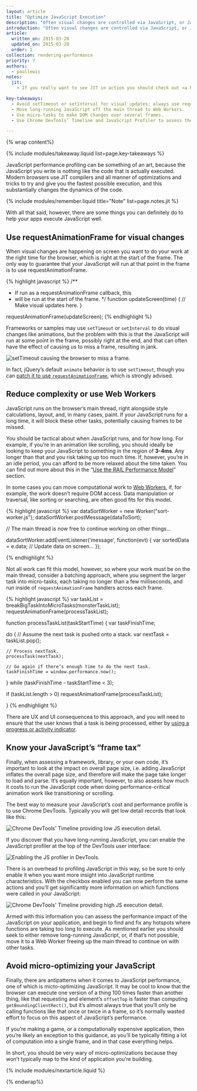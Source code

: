 ```yaml
---
layout: article
title: "Optimize JavaScript Execution"
description: "Often visual changes are controlled via JavaScript, or JavaScript is making calculations for us that result in visual changes, like physics-based animations, easing equations, or sorting some data. Badly-timed or long-running JavaScript can be a common cause of performance issues, and you should look to minimize its impact where you can."
introduction: "Often visual changes are controlled via JavaScript, or JavaScript is making calculations for us that result in visual changes, like physics-based animations, easing equations, or sorting some data. Badly-timed or long-running JavaScript can be a common cause of performance issues, and you should look to minimize its impact where you can."
article:
  written_on: 2015-03-20
  updated_on: 2015-03-20
  order: 1
collection: rendering-performance
priority: 7
authors:
  - paullewis
notes:
  jit:
    - If you really want to see JIT in action you should check out <a href="http://mrale.ph/irhydra/2/">IRHydra<sup>2</sup> by Vyacheslav Egorov</a>. It shows the intermediate state of JavaScript code when Chrome’s JavaScript engine, V8, is optimizing it.

key-takeaways:
  - Avoid setTimeout or setInterval for visual updates; always use requestAnimationFrame instead.
  - Move long-running JavaScript off the main thread to Web Workers.
  - Use micro-tasks to make DOM changes over several frames.
  - Use Chrome DevTools’ Timeline and JavaScript Profiler to assess the causes of long-running JavaScript.

---
```

{% wrap content%}

{% include modules/takeaway.liquid list=page.key-takeaways %}

JavaScript performance profiling can be something of an art, because the JavaScript you write is nothing like the code that is actually executed. Modern browsers use JIT compilers and all manner of optimizations and tricks to try and give you the fastest possible execution, and this substantially changes the dynamics of the code.

{% include modules/remember.liquid title="Note" list=page.notes.jit %}

With all that said, however, there are some things you can definitely do to help your apps execute JavaScript well.

## Use requestAnimationFrame for visual changes

When visual changes are happening on screen you want to do your work at the right time for the browser, which is right at the start of the frame. The only way to guarantee that your JavaScript will run at that point in the frame is to use requestAnimationFrame.

{% highlight javascript %}
/**
 * If run as a requestAnimationFrame callback, this
 * will be run at the start of the frame.
 */
function updateScreen(time) {
  // Make visual updates here.
}

requestAnimationFrame(updateScreen);
{% endhighlight %}

Frameworks or samples may use `setTimeout` or `setInterval` to do visual changes like animations, but the problem with this is that the JavaScript will run at some point in the frame, possibly right at the end, and that can often have the effect of causing us to miss a frame, resulting in jank.

<img src="images/optimize-javascript-execution/settimeout.png" class="center" alt="setTimeout causing the browser to miss a frame.">

In fact, jQuery’s default `animate` behavior is to use `setTimeout`, though you can [patch it to use `requestAnimationFrame`](https://github.com/gnarf/jquery-requestAnimationFrame), which is strongly advised.

## Reduce complexity or use Web Workers

JavaScript runs on the browser’s main thread, right alongside style calculations, layout, and, in many cases, paint. If your JavaScript runs for a long time, it will block these other tasks, potentially causing frames to be missed.

You should be tactical about when JavaScript runs, and for how long. For example, if you’re in an animation like scrolling, you should ideally be looking to keep your JavaScript to something in the region of **3-4ms**. Any longer than that and you risk taking up too much time. If, however, you’re in an idle period, you can afford to be more relaxed about the time taken. You can find out more about this in the “[Use the RAIL Performance Model](use-the-rail-performance-model)” section.

In some cases you can move computational work to [Web Workers](https://developer.mozilla.org/en-US/docs/Web/API/Web_Workers_API/basic_usage), if, for example, the work doesn’t require DOM access. Data manipulation or traversal, like sorting or searching, are often good fits for this model.

{% highlight javascript %}
var dataSortWorker = new Worker("sort-worker.js");
dataSortWorker.postMesssage(dataToSort);

// The main thread is now free to continue working on other things...

dataSortWorker.addEventListener('message', function(evt) {
   var sortedData = e.data;
   // Update data on screen...
});

{% endhighlight %}

Not all work can fit this model, however, so where your work must be on the main thread, consider a batching approach, where you segment the larger task into micro-tasks, each taking no longer than a few milliseconds, and run inside of `requestAnimationFrame` handlers across each frame.

{% highlight javascript %}
var taskList = breakBigTaskIntoMicroTasks(monsterTaskList);
requestAnimationFrame(processTaskList);

function processTaskList(taskStartTime) {
  var taskFinishTime;

  do {
    // Assume the next task is pushed onto a stack.
    var nextTask = taskList.pop();

    // Process nextTask.
    processTask(nextTask);

    // Go again if there’s enough time to do the next task.
    taskFinishTime = window.performance.now();
  } while (taskFinishTime - taskStartTime < 3);

  if (taskList.length > 0)
    requestAnimationFrame(processTaskList);

}
{% endhighlight %}

There are UX and UI consequencea to this approach, and you will need to ensure that the user knows that a task is being processed, either by [using a progress or activity indicator](http://www.google.com/design/spec/components/progress-activity.html).

## Know your JavaScript’s “frame tax”

Finally, when assessing a framework, library, or your own code, it’s important to look at the impact on overall page size, i.e. adding JavaScript inflates the overall page size, and therefore will make the page take longer to load and parse. It’s equally important, however, to also assess how much it costs to run the JavaScript code when doing performance-critical animation work like transitioning or scrolling.

The best way to measure your JavaScript’s cost and performance profile is to use Chrome DevTools. Typically you will get low detail records that look like this:

<img src="images/optimize-javascript-execution/low-js-detail.png" class="center" alt="Chrome DevTools' Timeline providing low JS execution detail.">

If you discover that you have long-running JavaScript, you can enable the JavaScript profiler at the top of the DevTools user interface:

<img src="images/optimize-javascript-execution/js-profiler-toggle.png" class="center" alt="Enabling the JS profiler in DevTools.">

There is an overhead to profiling JavaScript in this way, so be sure to only enable it when you want more insight into JavaScript runtime characteristics. With the checkbox enabled you can now perform the same actions and you’ll get significantly more information on which functions were called in your JavaScript:

<img src="images/optimize-javascript-execution/high-js-detail.png" class="center" alt="Chrome DevTools' Timeline providing high JS execution detail.">

Armed with this information you can assess the performance impact of the JavaScript on your application, and begin to find and fix any hotspots where functions are taking too long to execute. As mentioned earlier you should seek to either remove long-running JavaScript, or, if that’s not possible, move it to a Web Worker freeing up the main thread to continue on with other tasks.

## Avoid micro-optimizing your JavaScript

Finally, there are antipatterns when it comes to JavaScript performance, one of which is micto-optimizing JavaScript. It may be cool to know that the browser can execute one version of a thing 100 times faster than another thing, like that requesting and element’s `offsetTop` is faster than computing `getBoundingClientRect()`, but it’s almost always true that you’ll only be calling functions like that once or twice in a frame, so it’s normally wasted effort to focus on this aspect of JavaScript’s performance.

If you’re making a game, or a computationally expensive application, then you’re likely an exception to this guidance, as you’ll be typically fitting a lot of computation into a single frame, and in that case everything helps.

In short, you should be very wary of micro-optimizations because they won’t typically map to the kind of application you’re building.

{% include modules/nextarticle.liquid %}

{% endwrap%}
